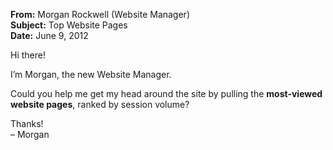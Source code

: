 **From:** Morgan Rockwell (Website Manager)  
**Subject:** Top Website Pages  
**Date:** June 9, 2012  

Hi there!  

I’m Morgan, the new Website Manager.  

Could you help me get my head around the site by pulling the **most-viewed website pages**, ranked by session volume?

Thanks!  
– Morgan
